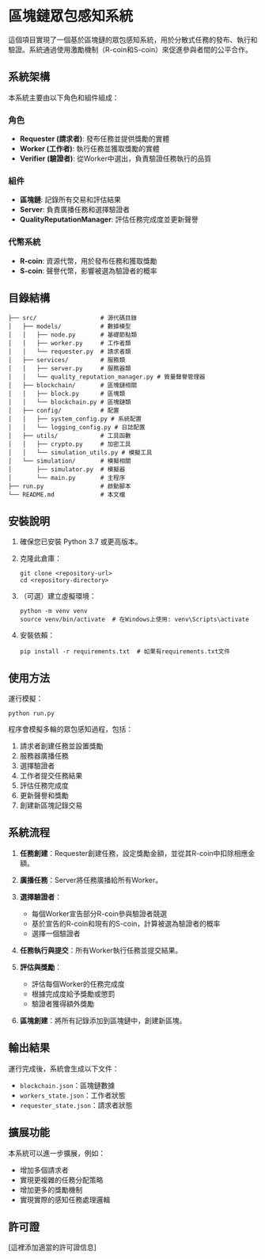 # 區塊鏈眾包感知系統

這個項目實現了一個基於區塊鏈的眾包感知系統，用於分散式任務的發布、執行和驗證。系統通過使用激勵機制（R-coin和S-coin）來促進參與者間的公平合作。

## 系統架構

本系統主要由以下角色和組件組成：

### 角色
- **Requester (請求者)**: 發布任務並提供獎勵的實體
- **Worker (工作者)**: 執行任務並獲取獎勵的實體
- **Verifier (驗證者)**: 從Worker中選出，負責驗證任務執行的品質

### 組件
- **區塊鏈**: 記錄所有交易和評估結果
- **Server**: 負責廣播任務和選擇驗證者
- **QualityReputationManager**: 評估任務完成度並更新聲譽

### 代幣系統
- **R-coin**: 資源代幣，用於發布任務和獲取獎勵
- **S-coin**: 聲譽代幣，影響被選為驗證者的概率

## 目錄結構

```
├── src/                  # 源代碼目錄
│   ├── models/           # 數據模型
│   │   ├── node.py       # 基礎節點類
│   │   ├── worker.py     # 工作者類
│   │   └── requester.py  # 請求者類
│   ├── services/         # 服務類
│   │   ├── server.py     # 服務器類
│   │   └── quality_reputation_manager.py # 質量聲譽管理器
│   ├── blockchain/       # 區塊鏈相關
│   │   ├── block.py      # 區塊類
│   │   └── blockchain.py # 區塊鏈類
│   ├── config/           # 配置
│   │   ├── system_config.py # 系統配置
│   │   └── logging_config.py # 日誌配置
│   ├── utils/            # 工具函數
│   │   ├── crypto.py     # 加密工具
│   │   └── simulation_utils.py # 模擬工具
│   └── simulation/       # 模擬相關
│       ├── simulator.py  # 模擬器
│       └── main.py       # 主程序
├── run.py                # 啟動腳本
└── README.md             # 本文檔
```

## 安裝說明

1. 確保您已安裝 Python 3.7 或更高版本。

2. 克隆此倉庫：
   ```
   git clone <repository-url>
   cd <repository-directory>
   ```

3. （可選）建立虛擬環境：
   ```
   python -m venv venv
   source venv/bin/activate  # 在Windows上使用: venv\Scripts\activate
   ```

4. 安裝依賴：
   ```
   pip install -r requirements.txt  # 如果有requirements.txt文件
   ```

## 使用方法

運行模擬：
```
python run.py
```

程序會模擬多輪的眾包感知過程，包括：
1. 請求者創建任務並設置獎勵
2. 服務器廣播任務
3. 選擇驗證者
4. 工作者提交任務結果
5. 評估任務完成度
6. 更新聲譽和獎勵
7. 創建新區塊記錄交易

## 系統流程

1. **任務創建**：Requester創建任務，設定獎勵金額，並從其R-coin中扣除相應金額。

2. **廣播任務**：Server將任務廣播給所有Worker。

3. **選擇驗證者**：
   - 每個Worker宣告部分R-coin參與驗證者競選
   - 基於宣告的R-coin和現有的S-coin，計算被選為驗證者的概率
   - 選擇一個驗證者

4. **任務執行與提交**：所有Worker執行任務並提交結果。

5. **評估與獎勵**：
   - 評估每個Worker的任務完成度
   - 根據完成度給予獎勵或懲罰
   - 驗證者獲得額外獎勵

6. **區塊創建**：將所有記錄添加到區塊鏈中，創建新區塊。

## 輸出結果

運行完成後，系統會生成以下文件：
- `blockchain.json`：區塊鏈數據
- `workers_state.json`：工作者狀態
- `requester_state.json`：請求者狀態

## 擴展功能

本系統可以進一步擴展，例如：
- 增加多個請求者
- 實現更複雜的任務分配策略
- 增加更多的獎勵機制
- 實現實際的感知任務處理邏輯

## 許可證

[這裡添加適當的許可證信息] 